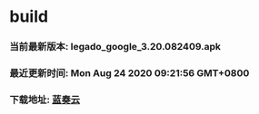 # build

### 当前最新版本: legado_google_3.20.082409.apk
### 最近更新时间: Mon Aug 24 2020 09:21:56 GMT+0800
### 下载地址: [蓝奏云](https://wwa.lanzous.com/b0d8bblej)
